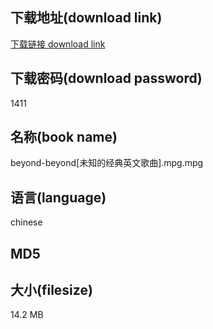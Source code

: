 ## 下载地址(download link)
[下载链接 download link](https://tutu365.netlify.app/?s=beyond-beyond%5B%E6%9C%AA%E7%9F%A5%E7%9A%84%E7%BB%8F%E5%85%B8%E8%8B%B1%E6%96%87%E6%AD%8C%E6%9B%B2%5D.mpg)

## 下载密码(download password)
1411

## 名称(book name)
beyond-beyond[未知的经典英文歌曲].mpg.mpg

## 语言(language)
chinese

## MD5


## 大小(filesize)
14.2 MB
